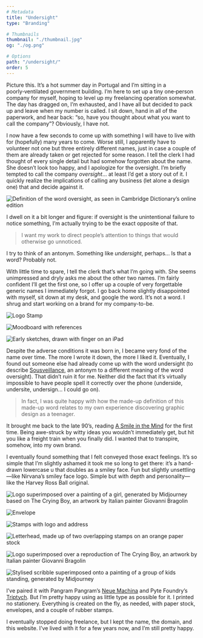 ```yaml
---
# Metadata
title: "Undersight"
type: "Branding"

# Thumbnails
thumbnail: "./thumbnail.jpg"
og: "./og.png"

# Options
path: "/undersight/"
order: 5
---
```


<article role="article">

Picture this. It’s a hot summer day in Portugal and I’m sitting in a poorly‑ventilated government building. I’m here to set up a tiny one‑person company for myself, hoping to level up my freelancing operation somewhat. The day has dragged on, I’m exhausted, and I have all but decided to pack up and leave when my number is called. I sit down, hand in all of the paperwork, and hear back: “so, have you thought about what you want to call the company”? Obviously, I have not.

I now have a few seconds to come up with something I will have to live with for (hopefully) many years to come. Worse still, I apparently have to volunteer not one but three entirely different names, just in case a couple of them are already taken or get rejected for some reason. I tell the clerk I had thought of every single detail but had somehow forgotten about the name. She doesn’t look too happy, and I apologize for the oversight. I’m briefly tempted to call the company *oversight*... at least I’d get a story out of it. I quickly realize the implications of calling any business (let alone a design one) that and decide against it.

</article>

![Definition of the word oversight, as seen in Cambridge Dictionary’s online edition](images/oversight@2x.png)

<article role="article">

I dwell on it a bit longer and figure: if oversight is the unintentional failure to notice something, I’m actually trying to be the exact opposite of that.

> I want my work to direct people’s attention to things that would otherwise go unnoticed.

I try to think of an antonym. Something like *undersight*, perhaps... Is that a word? Probably not.

With little time to spare, I tell the clerk that’s what I’m going with. She seems unimpressed and dryly asks me about the other two names. I’m fairly confident I’ll get the first one, so I offer up a couple of very forgettable generic names I immediately forgot. I go back home slightly disappointed with myself, sit down at my desk, and google the word. It’s not a word. I shrug and start working on a brand for my company-to-be.

</article>

![Logo Stamp](images/stamp@2x.jpg)

![Moodboard with references](images/moodboard@2x.jpg)

![Early sketches, drawn with finger on an iPad](images/sketches@2x.png)

<article role="article">

Despite the adverse conditions it was born in, I became very fond of the name over time. The more I wrote it down, the more I liked it. Eventually, I found out someone else had already come up with the word undersight (to describe [Sousveillance](https://en.wikipedia.org/wiki/Sousveillance), an antonym to a different meaning of the word oversight). That didn’t ruin it for me. Neither did the fact that it’s virtually impossible to have people spell it correctly over the phone (underside, undersite, undersign... I could go on).

> In fact, I was quite happy with how the made-up definition of this made-up word relates to my own experience discovering graphic design as a teenager.

It brought me back to the late 90’s, reading [A Smile in the Mind](https://en.wikipedia.org/wiki/A_Smile_in_the_Mind) for the first time. Being awe-struck by witty ideas you wouldn’t immediately get, but hit you like a freight train when you finally did. I wanted that to transpire, somehow, into my own brand.

I eventually found something that I felt conveyed those exact feelings. It’s so simple that I’m slightly ashamed it took me so long to get there: it’s a hand-drawn lowercase u that doubles as a smiley face. Fun but slightly unsettling—like Nirvana’s smiley face logo. Simple but with depth and personality—like the Harvey Ross Ball original.

</article>

![Logo superimposed over a painting of a girl, generated by Midjourney based on The Crying Boy, an artwork by Italian painter Giovanni Bragolin](images/crying-girl@2x.jpg)

![Envelope](images/envelope@2x.jpg)

![Stamps with logo and address](images/stamps@2x.jpg)

![Letterhead, made up of two overlapping stamps on an orange paper stock](images/letterhead@2x.jpg)

![Logo superimposed over a reproduction of The Crying Boy, an artwork by Italian painter Giovanni Bragolin](images/crying-boy@2x.png)

![Stylised scribble superimposed onto a painting of a group of kids standing, generated by Midjourney](images/kids@2x.jpg)

<article role="article">

I’ve paired it with Pangram Pangram’s [Neue Machina](https://pangrampangram.com/products/neue-machina) and Pyte Foundry’s [Triptych](https://thepytefoundry.net/typefaces/triptych/). But I’m pretty happy using as little type as possible for it. I printed no stationery. Everything is created on the fly, as needed, with paper stock, envelopes, and a couple of rubber stamps.

I eventually stopped doing freelance, but I kept the name, the domain, and this website. I’ve lived with it for a few years now, and I’m still pretty happy.

</article>








